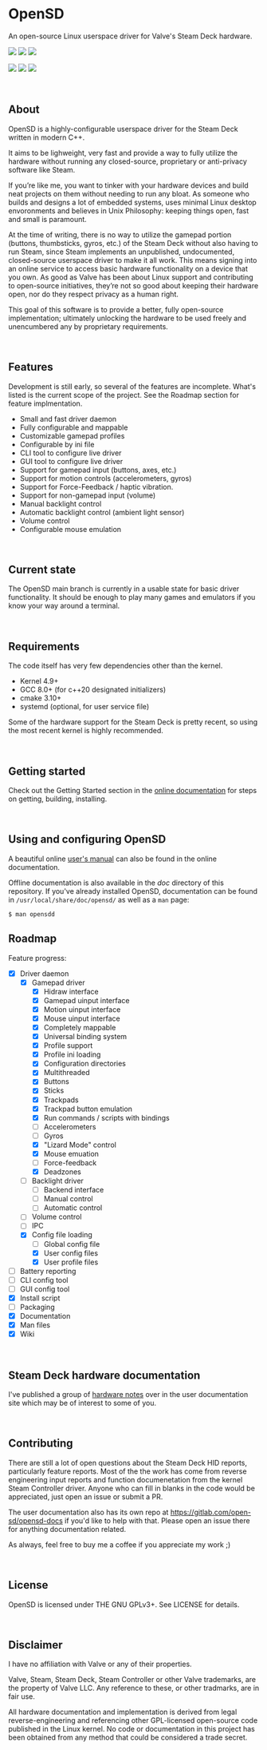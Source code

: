 # OpenSD
An open-source Linux userspace driver for Valve's Steam Deck hardware.

[![](https://img.shields.io/gitlab/license/open-sd/opensd?style=for-the-badge)](https://choosealicense.com/licenses/gpl-3.0/) [![](https://img.shields.io/badge/Written%20in-C%2B%2B-%23f34b7d?style=for-the-badge)]() [![](https://img.shields.io/badge/Donate-PayPal-blue?style=for-the-badge)](https://paypal.me/seekdev)

[![](https://img.shields.io/badge/Version-0.47-blue?style=for-the-badge)]() [![](https://img.shields.io/gitlab/last-commit/open-sd/opensd?style=for-the-badge)]() [![](https://img.shields.io/gitlab/issues/open/open-sd/opensd?style=for-the-badge)](https://paypal.me/seekdev)

<br>

## About
OpenSD is a highly-configurable userspace driver for the Steam Deck written in modern C++.

It aims to be lighweight, very fast and provide a way to fully utilize the hardware without running any closed-source, proprietary or anti-privacy software like Steam.

If you’re like me, you want to tinker with your hardware devices and build neat projects on them without needing to run any bloat.  As someone who builds and designs a lot of embedded systems, uses minimal Linux desktop envoronments and believes in Unix Philosophy: keeping things open, fast and small is paramount.

At the time of writing, there is no way to utilize the gamepad portion (buttons, thumbsticks, gyros, etc.) of the Steam Deck without also having to run Steam, since Steam implements an unpublished, undocumented, closed-source userspace driver to make it all work.  This means signing into an online service to access basic hardware functionality on a device that you own.  As good as Valve has been about Linux support and contributing to open-source initiatives, they’re not so good about keeping their hardware open, nor do they respect privacy as a human right.

This goal of this software is to provide a better, fully open-source implementation; ultimately unlocking the hardware to be used freely and unencumbered any by proprietary requirements.

<br>

## Features
Development is still early, so several of the features are incomplete.  What's listed is the current scope of the project.  See the Roadmap section for feature implmentation.

- Small and fast driver daemon
- Fully configurable and mappable
- Customizable gamepad profiles
- Configurable by ini file
- CLI tool to configure live driver
- GUI tool to configure live driver
- Support for gamepad input (buttons, axes, etc.)
- Support for motion controls (accelerometers, gyros)
- Support for Force-Feedback / haptic vibration.
- Support for non-gamepad input (volume)
- Manual backlight control
- Automatic backlight control (ambient light sensor)
- Volume control
- Configurable mouse emulation

<br>

## Current state
The OpenSD main branch is currently in a usable state for basic driver functionality.  It should be enough to play many games and emulators if you know your way around a terminal.

<br>

## Requirements
The code itself has very few dependencies other than the kernel.
- Kernel 4.9+
- GCC 8.0+ (for c++20 designated initializers)
- cmake 3.10+
- systemd (optional, for user service file)

Some of the hardware support for the Steam Deck is pretty recent, so using the most recent kernel is highly recommended.

<br>

## Getting started
Check out the Getting Started section in the [online documentation](https://open-sd.gitlab.io/opensd-docs) for steps on getting, building, installing.

<br>

## Using and configuring OpenSD
A beautiful online [user's manual](https://open-sd.gitlab.io/opensd-docs/opensd-docs/latest/users_manual/running.html) can also be found in the online documentation.

Offline documentation is also available in the *doc* directory of this repository.  If you've already installed OpenSD, documentation can be found in `/usr/local/share/doc/opensd/` as well as a `man` page:
```
$ man opensdd
```

## Roadmap
Feature progress:

- [x]   Driver daemon
    - [x]   Gamepad driver
        - [x]   Hidraw interface
        - [x]   Gamepad uinput interface
        - [x]   Motion uinput interface
        - [x]   Mouse uinput interface
        - [x]   Completely mappable
        - [x]   Universal binding system
        - [x]   Profile support
        - [x]   Profile ini loading
        - [x]   Configuration directories
        - [x]   Multithreaded
        - [x]   Buttons
        - [x]   Sticks
        - [x]   Trackpads
        - [x]   Trackpad button emulation
        - [x]   Run commands / scripts with bindings
        - [ ]   Accelerometers
        - [ ]   Gyros
        - [x]   "Lizard Mode" control
        - [x]   Mouse emuation
        - [ ]   Force-feedback
        - [x]   Deadzones
    - [ ]   Backlight driver
        - [ ]   Backend interface
        - [ ]   Manual control
        - [ ]   Automatic control
    - [ ]   Volume control
    - [ ]   IPC
    - [x]   Config file loading
        - [ ]   Global config file
        - [x]   User config files
        - [x]   User profile files
- [ ]   Battery reporting
- [ ]   CLI config tool
- [ ]   GUI config tool
- [x]   Install script
- [ ]   Packaging
- [X]   Documentation
- [X]   Man files
- [X]   Wiki

<br>

## Steam Deck hardware documentation
I've published a group of [hardware notes](https://open-sd.gitlab.io/opensd-docs/opensd-docs/latest/hardware_notes/preface.html) over in the user documentation site which may be of interest to some of you.

<br>

## Contributing
There are still a lot of open questions about the Steam Deck HID reports, particularly feature reports.  Most of the the work has come from reverse engineering input reports and function documenetation from the kernel Steam Controller driver.  Anyone who can fill in blanks in the code would be appreciated, just open an issue or submit a PR.

The user documentation also has its own repo at https://gitlab.com/open-sd/opensd-docs if you'd like to help with that.  Please open an issue there for anything documentation related.

As always, feel free to buy me a coffee if you appreciate my work ;)

<br>

## License
OpenSD is licensed under THE GNU GPLv3+.  See LICENSE for details.

<br>

## Disclaimer
I have no affiliation with Valve or any of their properties.

Valve, Steam, Steam Deck, Steam Controller or other Valve trademarks, are the property of Valve LLC.  Any reference to these, or other tradmarks, are in fair use.

All hardware documentation and implementation is derived from legal reverse-engineering and referencing other GPL-licensed open-source code published in the Linux kernel.  No code or documentation in this project has been obtained from any method that could be considered a trade secret.
